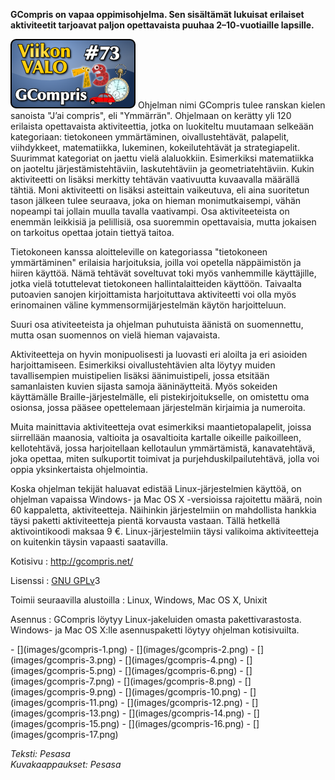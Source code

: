 <!--
Title: 2x21 GCompris - Viikon VALO #73
Date: 2012/05/20
Pageimage: valo73-gcompris.png
Tags: Linux,Mac OS X,Windows
-->

**GCompris on vapaa oppimisohjelma. Sen sisältämät lukuisat erilaiset
aktiviteetit tarjoavat paljon opettavaista puuhaa 2–10-vuotiaille
lapsille.**

![](images/valo73-gcompris.png "fig:valo73-gcompris.png") Ohjelman nimi
GCompris tulee ranskan kielen sanoista "J’ai compris", eli "Ymmärrän".
Ohjelmaan on kerätty yli 120 erilaista opettavaista aktiviteettia, jotka
on luokiteltu muutamaan selkeään kategoriaan: tietokoneen ymmärtäminen,
oivallustehtävät, palapelit, viihdykkeet, matematiikka, lukeminen,
kokeilutehtävät ja strategiapelit. Suurimmat kategoriat on jaettu vielä
alaluokkiin. Esimerkiksi matematiikka on jaoteltu järjestämistehtäviin,
laskutehtäviin ja geometriatehtäviin. Kukin aktiviteetti on lisäksi
merkitty tehtävän vaativuutta kuvaavalla määrällä tähtiä. Moni
aktiviteetti on lisäksi asteittain vaikeutuva, eli aina suoritetun tason
jälkeen tulee seuraava, joka on hieman monimutkaisempi, vähän nopeampi
tai jollain muulla tavalla vaativampi. Osa aktiviteeteista on enemmän
leikkisiä ja pelillisiä, osa suoremmin opettavaisia, mutta jokaisen on
tarkoitus opettaa jotain tiettyä taitoa.

Tietokoneen kanssa aloitteleville on kategoriassa "tietokoneen
ymmärtäminen" erilaisia harjoituksia, joilla voi opetella näppäimistön
ja hiiren käyttöä. Nämä tehtävät soveltuvat toki myös vanhemmille
käyttäjille, jotka vielä totuttelevat tietokoneen hallintalaitteiden
käyttöön. Taivaalta putoavien sanojen kirjoittamista harjoituttava
aktiviteetti voi olla myös erinomainen väline kymmensormijärjestelmän
käytön harjoitteluun.

Suuri osa ativiteeteista ja ohjelman puhutuista äänistä on suomennettu,
mutta osan suomennos on vielä hieman vajavaista.

Aktiviteetteja on hyvin monipuolisesti ja luovasti eri aloilta ja eri
asioiden harjoittamiseen. Esimerkiksi oivallustehtävien alta löytyy
muiden tavallisempien muistipelien lisäksi äänimuistipeli, jossa
etsitään samanlaisten kuvien sijasta samoja ääninäytteitä. Myös sokeiden
käyttämälle Braille-järjestelmälle, eli pistekirjoitukselle, on
omistettu oma osionsa, jossa pääsee opettelemaan järjestelmän kirjaimia
ja numeroita.

Muita mainittavia aktiviteetteja ovat esimerkiksi maantietopalapelit,
joissa siirrellään maanosia, valtioita ja osavaltioita kartalle oikeille
paikoilleen, kellotehtävä, jossa harjoitellaan kellotaulun ymmärtämistä,
kanavatehtävä, joka opettaa, miten sulkuportit toimivat ja
purjehduskilpailutehtävä, jolla voi oppia yksinkertaista ohjelmointia.

Koska ohjelman tekijät haluavat edistää Linux-järjestelmien käyttöä, on
ohjelman vapaissa Windows- ja Mac OS X -versioissa rajoitettu määrä,
noin 60 kappaletta, aktiviteetteja. Näihinkin järjestelmiin on
mahdollista hankkia täysi paketti aktiviteetteja pientä korvausta
vastaan. Tällä hetkellä aktivointikoodi maksaa 9 €. Linux-järjestelmiin
täysi valikoima aktiviteetteja on kuitenkin täysin vapaasti saatavilla.

Kotisivu
:   <http://gcompris.net/>

Lisenssi
:   [GNU GPLv](GNU_GPL)3

Toimii seuraavilla alustoilla
:   Linux, Windows, Mac OS X, Unixit

Asennus
:   GCompris löytyy Linux-jakeluiden omasta pakettivarastosta. Windows-
    ja Mac OS X:lle asennuspaketti löytyy ohjelman kotisivuilta.

<div class="psgallery" markdown="1">
-   [](images/gcompris-1.png)
-   [](images/gcompris-2.png)
-   [](images/gcompris-3.png)
-   [](images/gcompris-4.png)
-   [](images/gcompris-5.png)
-   [](images/gcompris-6.png)
-   [](images/gcompris-7.png)
-   [](images/gcompris-8.png)
-   [](images/gcompris-9.png)
-   [](images/gcompris-10.png)
-   [](images/gcompris-11.png)
-   [](images/gcompris-12.png)
-   [](images/gcompris-13.png)
-   [](images/gcompris-14.png)
-   [](images/gcompris-15.png)
-   [](images/gcompris-16.png)
-   [](images/gcompris-17.png)
</div>

*Teksti: Pesasa* <br />
*Kuvakaappaukset: Pesasa*
